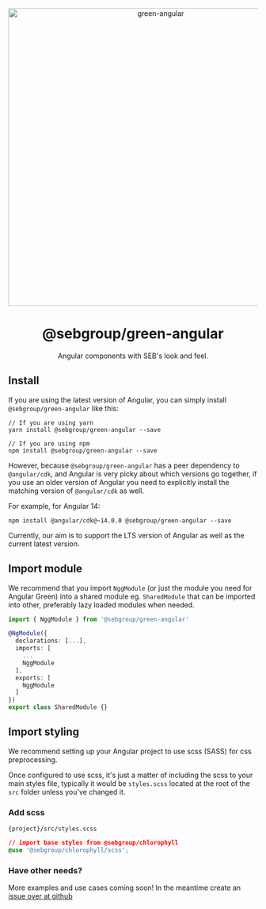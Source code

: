 <div align="center">
<img width="600" alt="green-angular" src="https://github.com/sebgroup/green/assets/11420341/c776109a-c980-4c33-92dd-109f1ff31ba2">
<h1>@sebgroup/green-angular</h1>
<p>
Angular components with SEB's look and feel.
</p>
</div>

## Install

If you are using the latest version of Angular, you can simply install `@sebgroup/green-angular` like this:

```
// If you are using yarn
yarn install @sebgroup/green-angular --save

// If you are using npm
npm install @sebgroup/green-angular --save
```

However, because `@sebgroup/green-angular` has a peer dependency to `@angular/cdk`, and Angular is very picky about which versions go together, if you use an older version of Angular you need to explicitly install the matching version of `@angular/cdk` as well.

For example, for Angular 14:

```
npm install @angular/cdk@~14.0.0 @sebgroup/green-angular --save
```

Currently, our aim is to support the LTS version of Angular as well as the current latest version.

## Import module

We recommend that you import `NggModule` (or just the module you need for Angular Green) into a shared module eg. `SharedModule` that can be imported into other, preferably lazy loaded modules when needed.

```ts
import { NggModule } from '@sebgroup/green-angular'

@NgModule({
  declarations: [...],
  imports: [
    ...
    NggModule
  ],
  exports: [
    NggModule
  ]
})
export class SharedModule {}
```

## Import styling

We recommend setting up your Angular project to use scss (SASS) for css preprocessing.

Once configured to use scss, it's just a matter of including the scss to your main styles file, typically it would be `styles.scss` located at the root of the `src` folder unless you've changed it.

### Add scss

`{project}/src/styles.scss`

```css
// import base styles from @sebgroup/chlorophyll
@use '@sebgroup/chlorophyll/scss';
```

### Have other needs?

More examples and use cases coming soon! In the meantime create an [issue over at github](https://github.com/sebgroup/green/issues)
